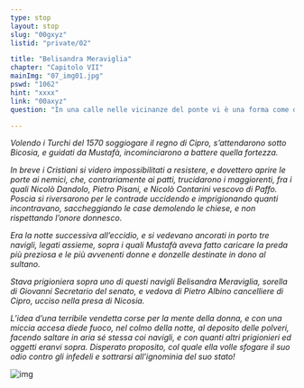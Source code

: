 ```yaml
---
type: stop
layout: stop
slug: "00gxyz"
listid: "private/02"

title: "Belisandra Meraviglia"
chapter: "Capitolo VII"
mainImg: "07_img01.jpg"
pswd: "1062"
hint: "xxxx"
link: "00axyz"
question: "In una calle nelle vicinanze del ponte vi è una forma come quella in figura. Sopra quale numero campeggia?"

---
```

*Volendo i Turchi del 1570 soggiogare il regno di Cipro, s’attendarono sotto Bicosia, e guidati da Mustafà, incominciarono a battere quella fortezza.*

*In breve i Cristiani si videro impossibilitati a resistere, e dovettero aprire le porte ai nemici, che, contrariamente ai patti, trucidarono i maggiorenti, fra i quali Nicolò Dandolo, Pietro Pisani, e Nicolò Contarini vescovo di Paffo. Poscia si riversarono per le contrade uccidendo e imprigionando quanti incontravano, saccheggiando le case demolendo le chiese, e non rispettando l’onore donnesco.*

*Era la notte successiva all’eccidio, e si vedevano ancorati in porto tre navigli, legati assieme, sopra i quali Mustafà aveva fatto caricare la preda più preziosa e le più avvenenti donne e donzelle destinate in dono al sultano.*

*Stava prigioniera sopra uno di questi navigli Belisandra Meraviglia, sorella di Giovanni Secretario del senato, e vedova di Pietro Albino cancelliere di Cipro, ucciso nella presa di Nicosia.*

*L’idea d’una terribile vendetta corse per la mente della donna, e con una miccia accesa diede fuoco, nel colmo della notte, al deposito delle polveri, facendo saltare in aria sé stessa coi navigli, e con quanti altri prigionieri ed oggetti eranvi sopra. Disperato proposito, col quale ella volle sfogare il suo odio contro gli infedeli e sottrarsi all’ignominia del suo stato!*

![img](../07_img02.jpg)
